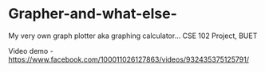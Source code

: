 # Grapher-and-what-else-
My very own graph plotter aka graphing calculator... CSE 102 Project, BUET

Video demo - https://www.facebook.com/100011026127863/videos/932435375125791/
